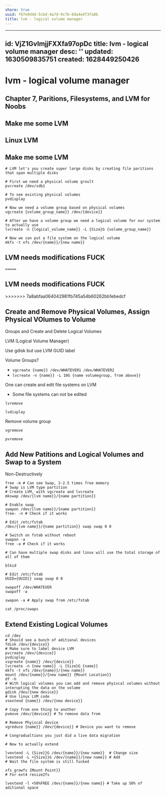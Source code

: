 ```yaml
---
share: true
uuid: f67e9d4d-5cbd-4a7d-9c7b-8da4e4f3fa8b
title: lvm - logical volume manager
---
```

---
id: VjZ1GvlmjjFXXfa97opDc
title: lvm - logical volume manager
desc: ''
updated: 1630509835751
created: 1628449250426
---
# lvm - logical volume manager
Chapter 7, Paritions, Filesystems, and LVM for Noobs
----------------------------------------------------

Make me some LVM
----------------

Linux LVM
---------

Make me some LVM
----------------

    # LVM let's you create super large disks by creating file paritions that span multiple disks
    
    # First we need a physical volume groult
    pvcreate /dev/sdb1
    
    # To see existing physical volumes
    pvdisplay
    
    # Now we need a volume group based on physical volumes
    vgcreate {volume_group_name}} /dev/{device}}
    
    # After we have a volume group we need a logical volume for our system to actually use
    lvcreate -n {logical_volume_name}} -L {Size}G {volume_group_name}}
    
    # Now we can put a file system on the logical volume
    mkfs -t xfs /dev/{name}}/{new name}}
    

LVM needs modifications FUCK
----------------------------

`=====`

LVM needs modifications FUCK
----------------------------

\>>>>>>> 7a8abfaa064042981fb745a54b60262bb1ebedcf

Create and Remove Physical Volumes, Assign Physical VOlumes to Volume
---------------------------------------------------------------------

Groups and Create and Delete Logical Volumes

LVM (Logical Volume Manager)

Use gdisk but use LVM GUID label

Volume Groups?

*   `vgcreate {name}} /dev/WHATEVER1 /dev/WHATEVER2`
*   `lvcreate -n {name}} -L 10G {name volumegroup, from above}}`

One can create and edit file systems on LVM

*   Some file systems can not be edited

`lvremove`

`lvdisplay`

Remove volume group

`vgremove`

`pvremove`

Add New Patitions and Logical Volumes and Swap to a System
----------------------------------------------------------

Non-Destructively

    free -m # Can see Swap, 2-2.5 times free memory
    # Swap is LVM type partition
    # Create LVM, with vgcreate and lvcreate
    mkswap /dev/{lvm name}}/{name partition}}
    
    # Enable swap
    swapon /dev/{lvm name}}/{name partition}}
    free- -n # Check if it works
    
    # Edit /etc/fstab
    /dev/{lvm name}}/{name partition}} swap swap 0 0
    
    # Switch on fstab without reboot
    swapon -a
    free -a # Check if it works
    
    # Can have multiple swap disks and linux will use the total storage of all of them
    
    blkid
    
    # Edit /etc/fstab
    UUID={UUID}} swap swap 0 0
    
    swapoff /dev/WHATEVER
    swapoff -a
    
    swapon -a # Apply swap from /etc/fstab
    
    cat /proc/swaps
    

Extend Existing Logical Volumes
-------------------------------

    cd /dev
    # Should see a bunch of aditional devices
    fdisk /dev/{device}}
    # Make sure to label device LVM
    pvcreate /dev/{device}}
    pvdisplay
    vsgreate {name}} /dev/{device}}
    lvcreate -n {new name}} -L {Size}G {name}}
    mkfs -t xfs /dev/{name}}/{new name}}
    mount /dev/{name}}/{new name}} {Mount Location}}
    df -h
    # With logical volumes you can add and remove phyiscal volumes without interupting the data on the volume
    gdisk /dev/{new device}}
    # Use linux LVM code
    vsextend {name}} /dev/{new device}}
    
    # Copy from one thing to another
    pvmove /dev/{device}} # To remove data from
    
    # Remove Phyiscal device
    vgreduce {name}} /dev/{device}} # Device you want to remove
    
    # Congradualtions you just did a live data migration
    
    # Now to actually extend
    
    lvextend -L {Size}}G /dev/{name}}/{new name}}  # Change size
    lvextend -L +{Size}}G /dev/{name}}/{new name}} # Add
    # Wait the file system is still fucked
    
    xfs_growfs {Mount Point}}
    # For ext4 resize2fs
    
    lvextend -l +50%FREE /dev/{name}}/{new name}} # Take up 50% of aditional space
